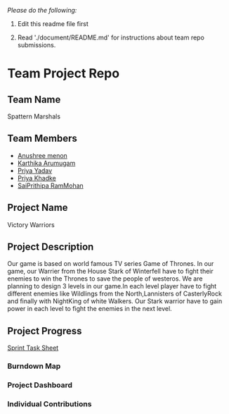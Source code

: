 
*Please do the following:*

1. Edit this readme file first

2. Read './document/README.md' for instructions about team repo submissions.


# Team Project Repo 

## Team Name
Spattern Marshals

## Team Members
* [Anushree menon](https://github.com/nguyensjsu/sp19-202-spattern-marshals/tree/Anushreemenon)
* [Karthika Arumugam](https://github.com/nguyensjsu/sp19-202-spattern-marshals/tree/KarthikaArumugam) 
* [Priya Yadav](https://github.com/nguyensjsu/sp19-202-spattern-marshals/tree/PriyaYadav)
* [Priya Khadke](https://github.com/nguyensjsu/sp19-202-spattern-marshals/tree/PriyaKhadke)
* [SaiPrithipa RamMohan](https://github.com/nguyensjsu/sp19-202-spattern-marshals/tree/saiprithipa)


## Project Name
Victory Warriors

## Project Description

Our game is based on world famous TV series Game of Thrones. In our game, our Warrier from the House Stark of Winterfell have to fight their enemies to win the Thrones to save the people of westeros.
We are planning to design 3 levels in our game.In each level player have to fight different enemies like Wildlings from the North,Lannisters of CasterlyRock and finally with NightKing of white Walkers.
Our Stark warrior have to gain power in each level to fight the enemies in the next level. 

## Project Progress
[Sprint Task Sheet](https://docs.google.com/spreadsheets/d/1E_WBxX0DL7A3hkIpV_9Wy9G-dfBLtEWVcwYfIIkOHEw/edit?ts=5cb5630d#gid=1661244596)


### Burndown Map

### Project Dashboard

### Individual Contributions
